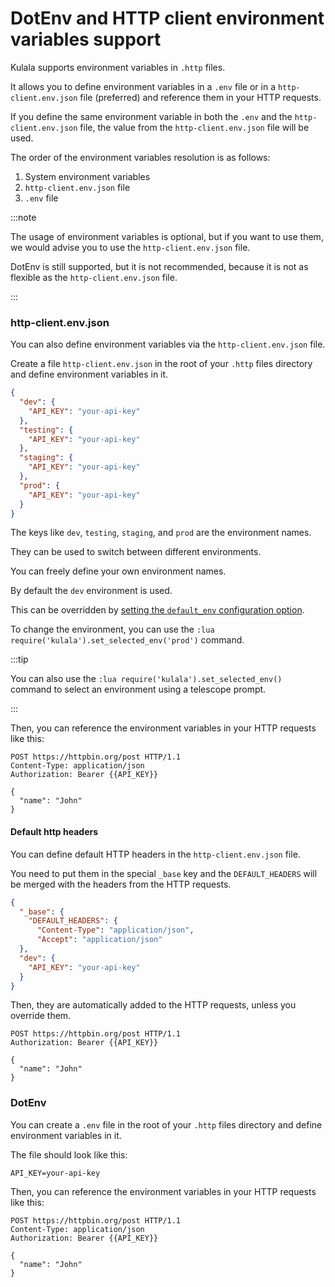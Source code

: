 # DotEnv and HTTP client environment variables support

Kulala supports environment variables in `.http` files.

It allows you to define environment variables in a `.env` file or
in a `http-client.env.json` file (preferred) and reference them in your HTTP requests.

If you define the same environment variable in both the `.env` and the `http-client.env.json` file,
the value from the `http-client.env.json` file will be used.

The order of the environment variables resolution is as follows:

1. System environment variables
2. `http-client.env.json` file
3. `.env` file

:::note

The usage of environment variables is optional,
but if you want to use them,
we would advise you to use the `http-client.env.json` file.

DotEnv is still supported, but it is not recommended,
because it is not as flexible as the `http-client.env.json` file.

:::

### http-client.env.json

You can also define environment variables via the `http-client.env.json` file.

Create a file `http-client.env.json` in the root of your `.http` files directory and
define environment variables in it.

```json title="http-client.env.json"
{
  "dev": {
    "API_KEY": "your-api-key"
  },
  "testing": {
    "API_KEY": "your-api-key"
  },
  "staging": {
    "API_KEY": "your-api-key"
  },
  "prod": {
    "API_KEY": "your-api-key"
  }
}
```

The keys like `dev`, `testing`, `staging`, and `prod` are the environment names.

They can be used to switch between different environments.

You can freely define your own environment names.

By default the `dev` environment is used.

This can be overridden by [setting the `default_env` configuration option](../getting-started/configuration-options).

To change the environment, you can use the `:lua require('kulala').set_selected_env('prod')` command.

:::tip

You can also use the `:lua require('kulala').set_selected_env()`
command to select an environment using a telescope prompt.

:::

Then, you can reference the environment variables in your HTTP requests like this:

```http title="examples.http"
POST https://httpbin.org/post HTTP/1.1
Content-Type: application/json
Authorization: Bearer {{API_KEY}}

{
  "name": "John"
}
```

#### Default http headers

You can define default HTTP headers in the `http-client.env.json` file.

You need to put them in the special `_base` key and
the `DEFAULT_HEADERS` will be merged with the headers from the HTTP requests.

```json title="http-client.env.json"
{
  "_base": {
    "DEFAULT_HEADERS": {
      "Content-Type": "application/json",
      "Accept": "application/json"
  },
  "dev": {
    "API_KEY": "your-api-key"
  }
}
```

Then, they are automatically added to the HTTP requests,
unless you override them.

```http title="examples.http"
POST https://httpbin.org/post HTTP/1.1
Authorization: Bearer {{API_KEY}}

{
  "name": "John"
}
```

### DotEnv

You can create a `.env` file in the root of your `.http` files directory and
define environment variables in it.

The file should look like this:

```env title=".env"
API_KEY=your-api-key
```

Then, you can reference the environment variables in your HTTP requests like this:

```http title="examples.http"
POST https://httpbin.org/post HTTP/1.1
Content-Type: application/json
Authorization: Bearer {{API_KEY}}

{
  "name": "John"
}
```

